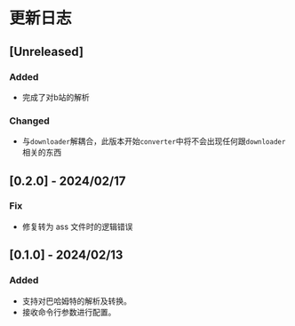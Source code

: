 # 更新日志

## [Unreleased]

### Added
- 完成了对b站的解析

### Changed
- 与`downloader`解耦合，此版本开始`converter`中将不会出现任何跟`downloader`相关的东西

## [0.2.0] - 2024/02/17

### Fix
- 修复转为 ass 文件时的逻辑错误

## [0.1.0] - 2024/02/13

### Added
- 支持对巴哈姆特的解析及转换。
- 接收命令行参数进行配置。